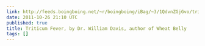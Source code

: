 ```yaml
---
link: http://feeds.boingboing.net/~r/boingboing/iBag/~3/1QdvnZGjGvo/triticum-fever-by-dr-william-davis-author-of-wheat-belly.html
date: 2011-10-26 21:10 UTC
published: true
title: Triticum Fever, by Dr. William Davis, author of Wheat Belly
tags: []
---
```



